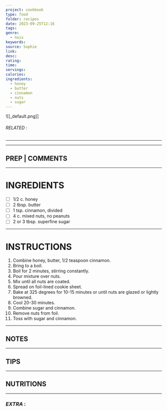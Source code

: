 ```yaml
---
project: cookbook
type: food
folder: recipes
date: 2023-09-25T12:16
tags: 
genre:
  - noix
keywords: 
source: Sophie
link: 
desc: 
rating: 
time: 
servings: 
calories: 
ingredients:
  - honey
  - butter
  - cinnamon
  - nuts
  - sugar
---
```


![[_default.png]]
###### *RELATED* : 
---


---
## PREP | COMMENTS



---
# INGREDIENTS

- [ ] 1/2 c. honey
- [ ] 2 tbsp. butter
- [ ] 1 tsp. cinnamon, divided
- [ ] 4 c. mixed nuts, no peanuts
- [ ] 2 or 3 tbsp. superfine sugar

---
# INSTRUCTIONS

1. Combine honey, butter, 1/2 teaspoon cinnamon. 
2. Bring to a boil. 
3. Boil for 2 minutes, stirring constantly. 
4. Pour mixture over nuts. 
5. Mix until all nuts are coated. 
6. Spread on foil-lined cookie sheet. 
7. Bake at 325 degrees for 10-15 minutes or until nuts are glazed or lightly browned. 
8. Cool 20-30 minutes. 
9. Combine sugar and cinnamon. 
10. Remove nuts from foil. 
11. Toss with sugar and cinnamon.

---
## NOTES



---
## TIPS



---
## NUTRITIONS



---
### *EXTRA* :




